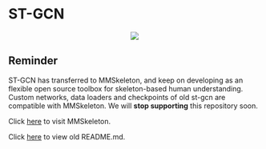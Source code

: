 # ST-GCN

<div align="center">
    <img src="resource/info/pipeline.png">
</div>

## Reminder

ST-GCN has transferred to MMSkeleton,
and keep on developing as an flexible open source toolbox for skeleton-based human understanding.
Custom networks, data loaders and checkpoints of old st-gcn are compatible with MMSkeleton.
We will **stop supporting** this repository soon.

Click [here](https://github.com/open-mmlab/mmskeleton) to visit MMSkeleton.

Click [here](./ST-GCN.md) to view old README.md.